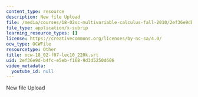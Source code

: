 ```yaml
---
content_type: resource
description: New file Upload
file: /media/courses/18-02sc-multivariable-calculus-fall-2010/2ef36e9db4fce5ebf1689d3d5250d606_ocw-18_02-f07-lec10_220k.srt
file_type: application/x-subrip
learning_resource_types: []
license: https://creativecommons.org/licenses/by-nc-sa/4.0/
ocw_type: OCWFile
resourcetype: Other
title: ocw-18_02-f07-lec10_220k.srt
uid: 2ef36e9d-b4fc-e5eb-f168-9d3d5250d606
video_metadata:
  youtube_id: null
---
```

New file Upload